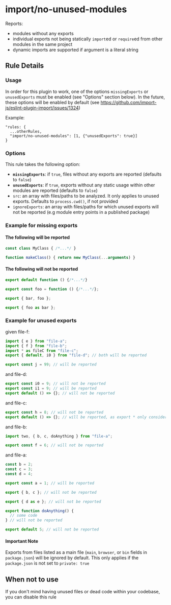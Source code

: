 # import/no-unused-modules

Reports:

- modules without any exports
- individual exports not being statically `import`ed or `require`ed from other
  modules in the same project
- dynamic imports are supported if argument is a literal string

## Rule Details

### Usage

In order for this plugin to work, one of the options `missingExports` or
`unusedExports` must be enabled (see "Options" section below). In the future,
these options will be enabled by default (see
https://github.com/import-js/eslint-plugin-import/issues/1324)

Example:

```
"rules: {
  ...otherRules,
  "import/no-unused-modules": [1, {"unusedExports": true}]
}
```

### Options

This rule takes the following option:

- **`missingExports`**: if `true`, files without any exports are reported
  (defaults to `false`)
- **`unusedExports`**: if `true`, exports without any static usage within other
  modules are reported (defaults to `false`)
- `src`: an array with files/paths to be analyzed. It only applies to unused
  exports. Defaults to `process.cwd()`, if not provided
- `ignoreExports`: an array with files/paths for which unused exports will not
  be reported (e.g module entry points in a published package)

### Example for missing exports

#### The following will be reported

```js
const class MyClass { /*...*/ }

function makeClass() { return new MyClass(...arguments) }
```

#### The following will not be reported

```js
export default function () {/*...*/}
```

```js
export const foo = function () {/*...*/};
```

```js
export { bar, foo };
```

```js
export { foo as bar };
```

### Example for unused exports

given file-f:

```js
import { e } from "file-a";
import { f } from "file-b";
import * as fileC from "file-c";
export { default, i0 } from "file-d"; // both will be reported

export const j = 99; // will be reported
```

and file-d:

```js
export const i0 = 9; // will not be reported
export const i1 = 9; // will be reported
export default () => {}; // will not be reported
```

and file-c:

```js
export const h = 8; // will not be reported
export default () => {}; // will be reported, as export * only considers named exports and ignores default exports
```

and file-b:

```js
import two, { b, c, doAnything } from "file-a";

export const f = 6; // will not be reported
```

and file-a:

```js
const b = 2;
const c = 3;
const d = 4;

export const a = 1; // will be reported

export { b, c }; // will not be reported

export { d as e }; // will not be reported

export function doAnything() {
  // some code
} // will not be reported

export default 5; // will not be reported
```

#### Important Note

Exports from files listed as a main file (`main`, `browser`, or `bin` fields in
`package.json`) will be ignored by default. This only applies if the
`package.json` is not set to `private: true`

## When not to use

If you don't mind having unused files or dead code within your codebase, you can
disable this rule
